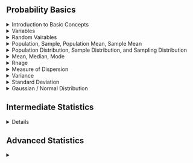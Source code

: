## Probability Basics
<details>
  <summary>Introduction to Basic Concepts</summary>
  TODO: add basic concepts / terms
</details>
<details>
  <summary>Variables</summary>
  TODO: 
</details>
<details>
  <summary>Random Vairables
</summary>
  TODO: 
</details>
<details>
  <summary> Population, Sample, Population Mean, Sample Mean
</summary>
  TODO: 
</details>
<details>
  <summary> Population Distribution, Sample Distribution, and Sampling Distribution
</summary>
  TODO: 
</details>
<details>
  <summary> Mean, Median, Mode
</summary>
  TODO: 
</details>
<details>
  <summary> Rnage
</summary>
  TODO: 
</details>
<details>
  <summary> Measure of Dispersion</summary>
  TODO: 
</details>
<details>
  <summary> Variance
</summary>
  TODO: 
</details>
<details>
  <summary> Standard Deviation</summary>
  TODO: 
</details>
<details>
  <summary> Gaussian / Normal Distribution</summary>
  TODO: 
</details>


## Intermediate Statistics

<details>
<details>
  <summary>Standard Normal Distribution</summary>
  TODO: 
</details>
<details>
  <summary> Z score</summary>
  TODO: 
</details>
<details>
  <summary> Probability Density Function</summary>
  TODO: 
</details>
<details>
  <summary> Cumulative distribution Function</summary>
  TODO: 
</details>
<details>
  <summary> Hypothese Testing
</summary>
  TODO: 
</details>
<details>
  <summary>Many different plotting graphs
</summary>
  TODO: 
</details>
<details>
  <summary>Kernel Density Estimation
</summary>
  TODO: 
</details>
<details>
  <summary>Central Limit Theorem
</summary>
  TODO: 
</details>
<details>
  <summary>Skewness of Data
</summary>
  TODO: 
</details>
<details>
  <summary>Coveariance</summary>
  TODO: 
</details>
<details>
  <summary>Pearson Correlation Coefficient</summary>
  TODO: 
</details>
<details>
  <summary>Spearman Rank Correlation</summary>
  TODO: 
</details>
<details>
  <summary>Hypothesis Testing</summary>
  TODO: 
</details>
</details>

<h2>Advanced Statistics</h2>
<details> <summary></summary>
<details>
  <summary>Q-Q Plot </summary>
  TODO: 
</details>
<details>
  <summary>Chebyshev's Inequality </summary>
  TODO: 
</details>
<details>
  <summary>Discrete and Continuous Distribution </summary>
  TODO: 
</details>
<details>
  <summary>Bernoulli and Binomial Distribution </summary>
  TODO: 
</details>
<details>
  <summary>Log Normal Distribution </summary>
  TODO: 
</details>
<details>
  <summary>Power Law Distribution </summary>
  TODO: 
</details>
<details>
  <summary>Box Cox Transform </summary>
  TODO: 
</details>
<details>
  <summary>Poisson Distribution </summary>
  TODO: 
</details>
<details>
  <summary>Application of Non Gaussian Distribution</summary>
  TODO: 
</details>
</details>
